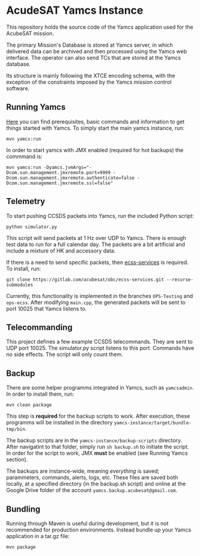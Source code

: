 # AcudeSAT Yamcs Instance

This repository holds the source code of the Yamcs application used for the AcubeSAT mission.

The primary Mission's Database is stored at Yamcs server, in which delivered data can be archived and then processed using the Yamcs web interface. The operator can also send TCs that are stored at the Yamcs database.

Its structure is mainly following the XTCE encoding schema, with the exception of the constraints imposed by the Yamcs mission control software.


## Running Yamcs

[Here](https://yamcs.org/getting-started) you can find prerequisites, basic commands and information to get things started with Yamcs.
To simply start the main yamcs instance, run:

    mvn yamcs:run

In order to start yamcs with JMX enabled (required for hot backups) the commmand is:

    mvn yamcs:run -Dyamcs.jvmArgs="-Dcom.sun.management.jmxremote.port=9999 -Dcom.sun.management.jmxremote.authenticate=false -Dcom.sun.management.jmxremote.ssl=false"

## Telemetry

To start pushing CCSDS packets into Yamcs, run the included Python script:

    python simulator.py


This script will send packets at 1 Hz over UDP to Yamcs. There is enough test data to run for a full calendar day. The packets are a bit artificial and include a mixture of HK and accessory data.

If there is a need to send specific packets, then [ecss-services](https://gitlab.com/acubesat/obc/ecss-services) is required. To install, run:

    git clone https://gitlab.com/acubesat/obc/ecss-services.git --recurse-submodules

Currently, this functionality is implemented in the branches `OPS-Testing` and `ops-ecss`. After modifying `main.cpp`, the generated packets will be sent to port 10025 that Yamcs listens to.

## Telecommanding

This project defines a few example CCSDS telecommands. They are sent to UDP port 10025. The simulator.py script listens to this port. Commands have no side effects. The script will only count them.

## Backup

There are some helper programms integrated in Yamcs, such as `yamcsadmin`. In order to install them, run:

    mvn clean package

This step is **required** for the backup scripts to work. After execution, these programms will be installed in the directory `yamcs-instance/target/bundle-tmp/bin`.

The backup scripts are in the `yamcs-instance/backup-scripts` directory. After navigatint to that folder, simply run `sh backup.sh` to initiate the script. In order for the script to work, JMX **must** be enabled (see Running Yamcs section).

The backups are instance-wide, meaning *everything* is saved; parammeters, commands, alerts, logs, etc. These files are saved both locally, at a specified directory (in the backup.sh script) and online at the Google Drive folder of the account `yamcs.backup.acubesat@gmail.com`.

## Bundling

Running through Maven is useful during development, but it is not recommended for production environments. Instead bundle up your Yamcs application in a tar.gz file:

    mvn package
